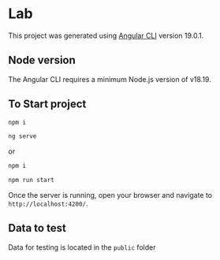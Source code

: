 # Lab

This project was generated using [Angular CLI](https://github.com/angular/angular-cli) version 19.0.1.


## Node version

The Angular CLI requires a minimum Node.js version of v18.19.

## To Start project

```bash
npm i
```
```bash
ng serve
```
or 

```bash
npm i
```
```bash
npm run start
```

Once the server is running, open your browser and navigate to `http://localhost:4200/`.

## Data to test

Data for testing is located in the `public` folder
